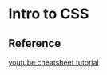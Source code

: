 # Intro to CSS

## Reference

[youtube cheatsheet tutorial](https://www.youtube.com/watch?v=yfoY53QXEnI)